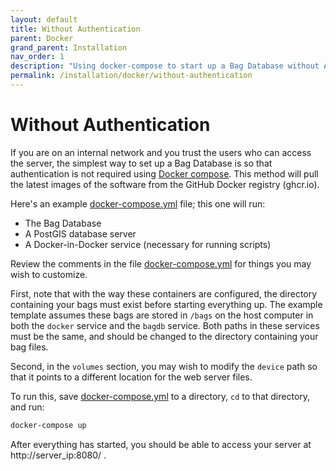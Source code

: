 ```yaml
---
layout: default
title: Without Authentication
parent: Docker
grand_parent: Installation
nav_order: 1
description: "Using docker-compose to start up a Bag Database without Authentication"
permalink: /installation/docker/without-authentication
---
```


# Without Authentication

If you are on an internal network and you trust the users who can access the server, the simplest way to set up a Bag Database is so that authentication is not required using [Docker compose](https://docs.docker.com/compose/). This method will pull the latest images of the software from the GitHub Docker registry (ghcr.io).

Here's an example [docker-compose.yml](../../../docker/docker-compose.yml) file; this one will run:
- The Bag Database
- A PostGIS database server
- A Docker-in-Docker service (necessary for running scripts)

Review the comments in the file [docker-compose.yml](../../../docker/docker-compose.yml) for things you may wish to customize. 

First, note that with the way these containers are configured, the directory containing your bags must exist before starting everything up.  The example template assumes these bags are stored in ```/bags``` on the host computer in both the ```docker``` service and the ```bagdb``` service. Both paths in these services must be the same, and should be changed to the directory containing your bag files. 

Second, in the ```volumes``` section, you may wish to modify the ```device``` path so that it points to a different location for the web server files.

To run this, save [docker-compose.yml](../../../docker/docker-compose.yml) to a directory, ```cd``` to that directory, and run:

```bash
docker-compose up
```

After everything has started, you should be able to access your server at http://server_ip:8080/ .
